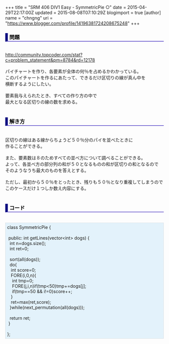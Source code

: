+++
title = "SRM 406 DIV1 Easy - SymmetricPie ○"
date = 2015-04-29T22:17:00Z
updated = 2015-08-08T07:10:29Z
blogimport = true 
[author]
	name = "chngng"
	uri = "https://www.blogger.com/profile/14196381724208675248"
+++

<div dir="ltr" style="text-align: left;" trbidi="on"><h3 style="border-bottom: 2px solid slateblue; border-left: 8px solid navy; color: black; padding: 0px 0px 1px 5px;">問題 </h3><br /><a href="http://community.topcoder.com/stat?c=problem_statement&amp;pm=8784&amp;rd=12178" target="_blank">http://community.topcoder.com/stat?c=problem_statement&amp;pm=8784&amp;rd=12178</a><br /><br />パイチャートを作り、各要素が全体の何％を占めるかわかっている。<br />このパイチャートを作るにあたって、できるだけ区切りの線が真ん中を<br />横断するようにしたい。<br /><br />要素我与えられたとき、すべての作り方の中で<br />最大となる区切りの線の数を求める。<br /><br /><h3 style="border-bottom: 2px solid slateblue; border-left: 8px solid navy; color: black; padding: 0px 0px 1px 5px;">解き方 </h3><br />区切りの線はある線からちょうど５０％分のパイを並べたときに<br />作ることができる。<br /><br />また、要素数は８のためすべての並べ方について調べることができる。<br />よって、各並べ方の部分列の和が５０となるものの和が区切りの和となるので<br />そのようなうち最大のものを答えとする。<br /><br />ただし、最初から５０％をとったとき、残りも５０％となり重複してしまうので<br />このケースだけ１つしか数え内容にする。<br /><br /><h3 style="border-bottom: 2px solid slateblue; border-left: 8px solid navy; color: black; padding: 0px 0px 1px 5px;">コード </h3><br /><div style="background-color: #e3f2fb; border: 1px dotted #CCCCCC; padding: 5px;">class SymmetricPie {<br /><br /><span class="Apple-tab-span" style="white-space: pre;"> </span>public: int getLines(vector&lt;int&gt; dogs) {<br /><span class="Apple-tab-span" style="white-space: pre;">  </span>int n=dogs.size();<br /><span class="Apple-tab-span" style="white-space: pre;">  </span>int ret=0;<br /><br /><span class="Apple-tab-span" style="white-space: pre;">  </span>sort(all(dogs));<br /><span class="Apple-tab-span" style="white-space: pre;">  </span>do{<br /><span class="Apple-tab-span" style="white-space: pre;">   </span>int score=0;<br /><span class="Apple-tab-span" style="white-space: pre;">   </span>FORE(i,0,n){<br /><span class="Apple-tab-span" style="white-space: pre;">    </span>int tmp=0;<br /><span class="Apple-tab-span" style="white-space: pre;">    </span>FORE(j,i,n)if(tmp&lt;50)tmp+=dogs[j];<br /><span class="Apple-tab-span" style="white-space: pre;">    </span>if(tmp==50 &amp;&amp; i!=0)score++;<br /><span class="Apple-tab-span" style="white-space: pre;">   </span>}<br /><span class="Apple-tab-span" style="white-space: pre;">   </span>ret=max(ret,score);<br /><span class="Apple-tab-span" style="white-space: pre;">  </span>}while(next_permutation(all(dogs)));<br /><br /><span class="Apple-tab-span" style="white-space: pre;">  </span>return ret;<br /><span class="Apple-tab-span" style="white-space: pre;"> </span>}<br /><br />};</div></div>
